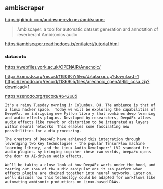 
## ambiscraper

https://github.com/andresperezlopez/ambiscaper

> Ambiscaper: a tool for automatic dataset generation and annotation of reverberant Ambisonics audio


https://ambiscaper.readthedocs.io/en/latest/tutorial.html


### datasets

https://webfiles.york.ac.uk/OPENAIR/Anechoic/

https://zenodo.org/record/1186907/files/database.zip?download=1
https://zenodo.org/record/1186905/files/anechoic_openAIRlib_ccsa.zip?download=1

https://zenodo.org/record/4642005


```
It's a rainy Tuesday morning in Columbus, OH. The ambience is that of a linux hacker space.  Today we will be exploring the capabilities of DeepAFx, an intriguing new Python library that combines deep learning and audio effects plugins. Developed by researchers, DeepAFx allows audio effects like reverb or distortion to be integrated as layers within neural networks. This enables some fascinating new possibilities for audio processing.

The creators of DeepAFx have achieved this integration through leveraging two key technologies - the popular TensorFlow machine learning library, and the Linux Audio Developers' LV2 standard for audio plugins. By bringing together these two worlds, DeepAFx opens the door to AI-driven audio effects.

We’ll be taking a close look at how DeepAFx works under the hood, and testing out some of the audio manipulations it can perform when effects plugins are chained together into neural networks. Later on, we’ll discuss how this technology could be adapted for workflows like automating ambisonic productions on Linux-based DAWs.
```